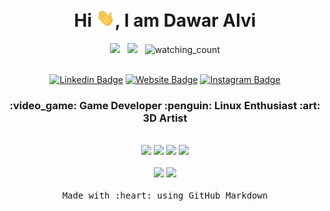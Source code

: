 <h1 align="center">Hi <img src="https://raw.githubusercontent.com/DawarAlvi/DawarAlvi/main/img/Hi.gif" width="30px">, I am Dawar Alvi </h1>

<div align="center">
  <img src="https://img.shields.io/badge/Focus-Game%20Dev-blue" /> &nbsp;
  <img src="https://img.shields.io/badge/Live in-Kashmir-blue" /> &nbsp;
  <img src="https://komarev.com/ghpvc/?username=DawarAlvi&color=blue" alt="watching_count" />
</div>

<br />



<div align="center">
  
  [![Linkedin Badge](https://img.shields.io/badge/-LinkedIn-blue?style=flat-square&logo=Linkedin&logoColor=white&link=https://www.linkedin.com/in/dawar-alvi-658217205/)](https://www.linkedin.com/in/dawar-alvi-658217205/)
  [![Website Badge](https://img.shields.io/badge/-Website-black?style=flat-square&logo=Qiskit&logoColor=white&link=https://dawar-portfolio.web.app/)](https://dawar-portfolio.web.app/)
  [![Instagram Badge](https://img.shields.io/badge/-Instagram-C13584?style=flat-square&logo=Instagram&logoColor=white&link=https://www.linkedin.com/in/dawar-alvi-658217205/)](https://www.instagram.com/syed_dawar_alvi)
  
</div>

<h3 align="center">:video_game: Game Developer  :penguin: Linux Enthusiast  :art: 3D Artist </h3>

<br />

<div align="center"> 
  <img src="https://img.shields.io/badge/Unity-000000?style=for-the-badge&logo=unity&logoColor=white">
  <img src="https://img.shields.io/badge/SDL2-001651?style=for-the-badge&logo=c%2B%2B&logoColor=white">
  <img src="https://img.shields.io/badge/Godot-53a4e0?style=for-the-badge&logo=godot&logoColor=white">
  <img src="https://img.shields.io/badge/Roblox-101113?style=for-the-badge&logo=roblox&logoColor=white">
</div>

<br />

<div align="center"> 
  <img src="https://img.shields.io/badge/Arch Linux-1793D1?style=for-the-badge&logo=archlinux&logoColor=white">
  <img src="https://img.shields.io/badge/Blender-E34F26?style=for-the-badge&logo=blender&logoColor=white">
</div>

<br />

<div align="center"><samp>Made with :heart: using GitHub Markdown</samp></div>
